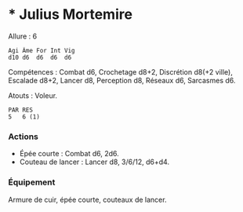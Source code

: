 # * Julius Mortemire

Allure : 6

	Agi	Âme	For	Int	Vig
	d10	d6	d6	d6	d6

Compétences : Combat d6, Crochetage d8+2, Discrétion d8(+2 ville), Escalade d8+2, Lancer d8, Perception d8, Réseaux d6, Sarcasmes d6.

Atouts : Voleur.

	PAR	RES
	5	6 (1)

### Actions
- Épée courte : Combat d6, 2d6.
- Couteau de lancer : Lancer d8, 3/6/12, d6+d4.

### Équipement
Armure de cuir, épée courte, couteaux de lancer.
